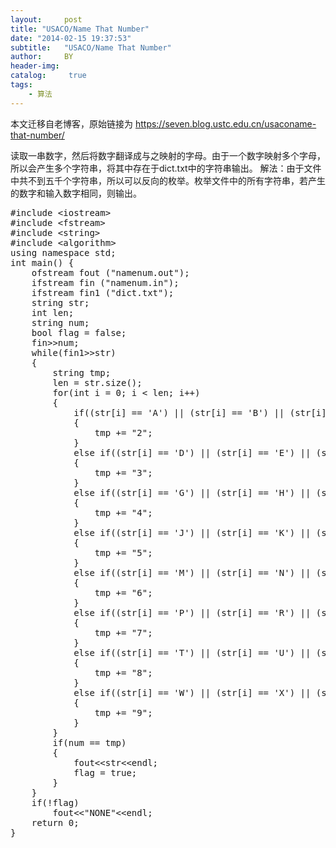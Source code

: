```yaml
---
layout:     post
title: "USACO/Name That Number"
date: "2014-02-15 19:37:53"
subtitle:   "USACO/Name That Number"
author:     BY
header-img:
catalog: 	 true
tags:
    - 算法
---
```


本文迁移自老博客，原始链接为 <https://seven.blog.ustc.edu.cn/usaconame-that-number/>

读取一串数字，然后将数字翻译成与之映射的字母。由于一个数字映射多个字母，所以会产生多个字符串，将其中存在于dict.txt中的字符串输出。
解法：由于文件中共不到五千个字符串，所以可以反向的枚举。枚举文件中的所有字符串，若产生的数字和输入数字相同，则输出。
<pre class = "brush:[cpp]">
#include &lt;iostream&gt;
#include &lt;fstream&gt;
#include &lt;string&gt;
#include &lt;algorithm&gt;
using namespace std;
int main() {
    ofstream fout ("namenum.out");
    ifstream fin ("namenum.in");
    ifstream fin1 ("dict.txt");
    string str;
    int len;
    string num;
    bool flag = false;
    fin&gt;&gt;num;
    while(fin1&gt;&gt;str)
    {
        string tmp;
        len = str.size();
        for(int i = 0; i < len; i++)
        {
            if((str[i] == 'A') || (str[i] == 'B') || (str[i] == 'C'))
            {
                tmp += "2";
            }
            else if((str[i] == 'D') || (str[i] == 'E') || (str[i] == 'F'))
            {
                tmp += "3";
            }
            else if((str[i] == 'G') || (str[i] == 'H') || (str[i] == 'I'))
            {
                tmp += "4";
            }
            else if((str[i] == 'J') || (str[i] == 'K') || (str[i] == 'L'))
            {
                tmp += "5";
            }
            else if((str[i] == 'M') || (str[i] == 'N') || (str[i] == 'O'))
            {
                tmp += "6";
            }
            else if((str[i] == 'P') || (str[i] == 'R') || (str[i] == 'S'))
            {
                tmp += "7";
            }
            else if((str[i] == 'T') || (str[i] == 'U') || (str[i] == 'V'))
            {
                tmp += "8";
            }
            else if((str[i] == 'W') || (str[i] == 'X') || (str[i] == 'Y'))
            {
                tmp += "9";
            }
        }
        if(num == tmp)
        {
            fout&lt;&lt;str&lt;&lt;endl;
            flag = true;
        }
    }
    if(!flag)
        fout&lt;&lt;"NONE"&lt;&lt;endl;
    return 0;
}
</pre>


